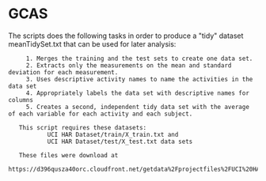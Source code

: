 GCAS
====

The scripts does the following tasks in order to produce a "tidy" dataset meanTidySet.txt 
that can be used for later analysis:

         1. Merges the training and the test sets to create one data set.
         2. Extracts only the measurements on the mean and standard deviation for each measurement. 
         3. Uses descriptive activity names to name the activities in the data set
         4. Appropriately labels the data set with descriptive names for columns
         5. Creates a second, independent tidy data set with the average of each variable for each activity and each subject.

       This script requires these datasets:
               UCI HAR Dataset/train/X_train.txt and 
               UCI HAR Dataset/test/X_test.txt data sets 

       These files were download at 
               https://d396qusza40orc.cloudfront.net/getdata%2Fprojectfiles%2FUCI%20HAR%20Dataset.zip 
